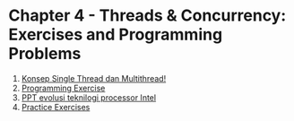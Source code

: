 # Chapter 4 - Threads & Concurrency: Exercises and Programming Problems

1. [Konsep Single Thread dan Multithread!](https://github.com/Alsahera/SisOp-2025/blob/main/chapter%204/single%20dan%20multithread.md)
2. [Programming Exercise](link)
3. [PPT evolusi teknilogi processor Intel](link)
4. [Practice Exercises](https://github.com/Alsahera/SisOp-2025/blob/main/chapter%204/Practice%20Exercises.md)
